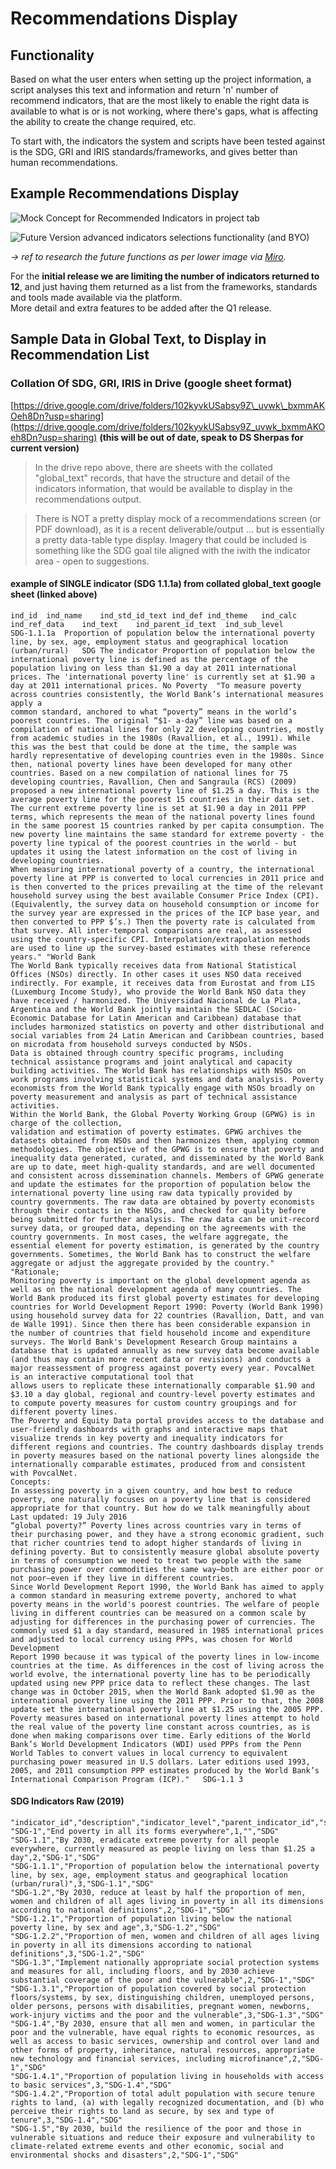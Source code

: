 # Recommendations Display

## Functionality

Based on what the user enters when setting up the project information, a script analyses this text and information and return 'n' number of recommend indicators, that are the most likely to enable the right data is available to what is or is not working, where there's gaps, what is affecting the ability to create the change required, etc.

To start with, the indicators the system and scripts have been tested against is the SDG, GRI and IRIS standards/frameworks, and gives better than human recommendations.

## Example Recommendations Display

![Mock Concept for Recommended Indicators in project tab](../../.gitbook/assets/image%20%281%29.png)

![Future Version advanced indicators selections functionality \(and BYO\)](https://t6902024.p.clickup-attachments.com/t6902024/c594b114-0600-4424-a673-c8ab7c3651af/image.png)

_-&gt; ref to research the future functions as per lower image via_ [_Miro_](https://miro.com/app/board/o9J_kyYfLV0=/?moveToWidget=3074457354464890435&cot=10)_._

For the **initial release we are limiting the number of indicators returned to 12**, and just having them returned as a list from the frameworks, standards and tools made available via the platform.    
More detail and extra features to be added after the Q1 release.

## Sample Data in Global Text, to Display in Recommendation List

### Collation Of SDG, GRI, IRIS in Drive \(google sheet format\)

[https://drive.google.com/drive/folders/102kyvkUSabsy9Z\_uvwk\_bxmmAKOeh8Dn?usp=sharing](https://drive.google.com/drive/folders/102kyvkUSabsy9Z_uvwk_bxmmAKOeh8Dn?usp=sharing) **\(this will be out of date, speak to DS Sherpas for current version\)**

> In the drive repo above, there are sheets with the collated "global\_text" records, that have the structure and detail of the indicators information, that would be available to display in the recommendations output.

>

> There is NOT a pretty display mock of a recommendations screen \(or PDF download\), as it is a recent deliverable/output ... but is essentially a pretty data-table type display. Imagery that could be included is something like the SDG goal tile aligned with the iwith the indicator area - open to suggestions.

#### example of SINGLE indicator \(SDG 1.1.1a\) from collated global\_text google sheet \(linked above\)

```text
ind_id	ind_name	ind_std_id_text	ind_def	ind_theme	ind_calc	ind_ref_data	ind_text	ind_parent_id_text	ind_sub_level
SDG-1.1.1a	Proportion of population below the international poverty line, by sex, age, employment status and geographical location (urban/rural)	SDG	The indicator Proportion of population below the international poverty line is defined as the percentage of the population living on less than $1.90 a day at 2011 international prices. The 'international poverty line' is currently set at $1.90 a day at 2011 international prices.	No Poverty	"To measure poverty across countries consistently, the World Bank’s international measures apply a
common standard, anchored to what “poverty” means in the world’s poorest countries. The original “$1- a-day” line was based on a compilation of national lines for only 22 developing countries, mostly from academic studies in the 1980s (Ravallion, et al., 1991). While this was the best that could be done at the time, the sample was hardly representative of developing countries even in the 1980s. Since then, national poverty lines have been developed for many other countries. Based on a new compilation of national lines for 75 developing countries, Ravallion, Chen and Sangraula (RCS) (2009) proposed a new international poverty line of $1.25 a day. This is the average poverty line for the poorest 15 countries in their data set.
The current extreme poverty line is set at $1.90 a day in 2011 PPP terms, which represents the mean of the national poverty lines found in the same poorest 15 countries ranked by per capita consumption. The new poverty line maintains the same standard for extreme poverty - the poverty line typical of the poorest countries in the world - but updates it using the latest information on the cost of living in developing countries.
When measuring international poverty of a country, the international poverty line at PPP is converted to local currencies in 2011 price and is then converted to the prices prevailing at the time of the relevant household survey using the best available Consumer Price Index (CPI). (Equivalently, the survey data on household consumption or income for the survey year are expressed in the prices of the ICP base year, and then converted to PPP $’s.) Then the poverty rate is calculated from that survey. All inter-temporal comparisons are real, as assessed using the country-specific CPI. Interpolation/extrapolation methods are used to line up the survey-based estimates with these reference years."	"World Bank
The World Bank typically receives data from National Statistical Offices (NSOs) directly. In other cases it uses NSO data received indirectly. For example, it receives data from Eurostat and from LIS (Luxemburg Income Study), who provide the World Bank NSO data they have received / harmonized. The Universidad Nacional de La Plata, Argentina and the World Bank jointly maintain the SEDLAC (Socio-Economic Database for Latin American and Caribbean) database that includes harmonized statistics on poverty and other distributional and social variables from 24 Latin American and Caribbean countries, based on microdata from household surveys conducted by NSOs.
Data is obtained through country specific programs, including technical assistance programs and joint analytical and capacity building activities. The World Bank has relationships with NSOs on work programs involving statistical systems and data analysis. Poverty economists from the World Bank typically engage with NSOs broadly on poverty measurement and analysis as part of technical assistance activities.
Within the World Bank, the Global Poverty Working Group (GPWG) is in charge of the collection,
validation and estimation of poverty estimates. GPWG archives the datasets obtained from NSOs and then harmonizes them, applying common methodologies. The objective of the GPWG is to ensure that poverty and inequality data generated, curated, and disseminated by the World Bank are up to date, meet high-quality standards, and are well documented and consistent across dissemination channels. Members of GPWG generate and update the estimates for the proportion of population below the international poverty line using raw data typically provided by country governments. The raw data are obtained by poverty economists through their contacts in the NSOs, and checked for quality before being submitted for further analysis. The raw data can be unit-record survey data, or grouped data, depending on the agreements with the country governments. In most cases, the welfare aggregate, the essential element for poverty estimation, is generated by the country governments. Sometimes, the World Bank has to construct the welfare aggregate or adjust the aggregate provided by the country."	"Rationale;
Monitoring poverty is important on the global development agenda as well as on the national development agenda of many countries. The World Bank produced its first global poverty estimates for developing countries for World Development Report 1990: Poverty (World Bank 1990) using household survey data for 22 countries (Ravallion, Datt, and van de Walle 1991). Since then there has been considerable expansion in the number of countries that field household income and expenditure surveys. The World Bank's Development Research Group maintains a database that is updated annually as new survey data become available (and thus may contain more recent data or revisions) and conducts a major reassessment of progress against poverty every year. PovcalNet is an interactive computational tool that
allows users to replicate these internationally comparable $1.90 and $3.10 a day global, regional and country-level poverty estimates and to compute poverty measures for custom country groupings and for different poverty lines.
The Poverty and Equity Data portal provides access to the database and user-friendly dashboards with graphs and interactive maps that visualize trends in key poverty and inequality indicators for different regions and countries. The country dashboards display trends in poverty measures based on the national poverty lines alongside the internationally comparable estimates, produced from and consistent with PovcalNet.
Concepts:
In assessing poverty in a given country, and how best to reduce poverty, one naturally focuses on a poverty line that is considered appropriate for that country. But how do we talk meaningfully about
Last updated: 19 July 2016
“global poverty?” Poverty lines across countries vary in terms of their purchasing power, and they have a strong economic gradient, such that richer countries tend to adopt higher standards of living in defining poverty. But to consistently measure global absolute poverty in terms of consumption we need to treat two people with the same purchasing power over commodities the same way—both are either poor or not poor—even if they live in different countries.
Since World Development Report 1990, the World Bank has aimed to apply a common standard in measuring extreme poverty, anchored to what poverty means in the world's poorest countries. The welfare of people living in different countries can be measured on a common scale by adjusting for differences in the purchasing power of currencies. The commonly used $1 a day standard, measured in 1985 international prices and adjusted to local currency using PPPs, was chosen for World Development
Report 1990 because it was typical of the poverty lines in low-income countries at the time. As differences in the cost of living across the world evolve, the international poverty line has to be periodically updated using new PPP price data to reflect these changes. The last change was in October 2015, when the World Bank adopted $1.90 as the international poverty line using the 2011 PPP. Prior to that, the 2008 update set the international poverty line at $1.25 using the 2005 PPP. Poverty measures based on international poverty lines attempt to hold the real value of the poverty line constant across countries, as is done when making comparisons over time. Early editions of the World Bank’s World Development Indicators (WDI) used PPPs from the Penn World Tables to convert values in local currency to equivalent purchasing power measured in U.S dollars. Later editions used 1993, 2005, and 2011 consumption PPP estimates produced by the World Bank’s International Comparison Program (ICP)."	SDG-1.1	3
```

#### SDG Indicators Raw \(2019\)

```text
"indicator_id","description","indicator_level","parent_indicator_id","source_id"
"SDG-1","End poverty in all its forms everywhere",1,"","SDG"
"SDG-1.1","By 2030, eradicate extreme poverty for all people everywhere, currently measured as people living on less than $1.25 a day",2,"SDG-1","SDG"
"SDG-1.1.1","Proportion of population below the international poverty line, by sex, age, employment status and geographical location (urban/rural)",3,"SDG-1.1","SDG"
"SDG-1.2","By 2030, reduce at least by half the proportion of men, women and children of all ages living in poverty in all its dimensions according to national definitions",2,"SDG-1","SDG"
"SDG-1.2.1","Proportion of population living below the national poverty line, by sex and age",3,"SDG-1.2","SDG"
"SDG-1.2.2","Proportion of men, women and children of all ages living in poverty in all its dimensions according to national definitions",3,"SDG-1.2","SDG"
"SDG-1.3","Implement nationally appropriate social protection systems and measures for all, including floors, and by 2030 achieve substantial coverage of the poor and the vulnerable",2,"SDG-1","SDG"
"SDG-1.3.1","Proportion of population covered by social protection floors/systems, by sex, distinguishing children, unemployed persons, older persons, persons with disabilities, pregnant women, newborns, work-injury victims and the poor and the vulnerable",3,"SDG-1.3","SDG"
"SDG-1.4","By 2030, ensure that all men and women, in particular the poor and the vulnerable, have equal rights to economic resources, as well as access to basic services, ownership and control over land and other forms of property, inheritance, natural resources, appropriate new technology and financial services, including microfinance",2,"SDG-1","SDG"
"SDG-1.4.1","Proportion of population living in households with access to basic services",3,"SDG-1.4","SDG"
"SDG-1.4.2","Proportion of total adult population with secure tenure rights to land, (a) with legally recognized documentation, and (b) who perceive their rights to land as secure, by sex and type of tenure",3,"SDG-1.4","SDG"
"SDG-1.5","By 2030, build the resilience of the poor and those in vulnerable situations and reduce their exposure and vulnerability to climate-related extreme events and other economic, social and environmental shocks and disasters",2,"SDG-1","SDG"
```

